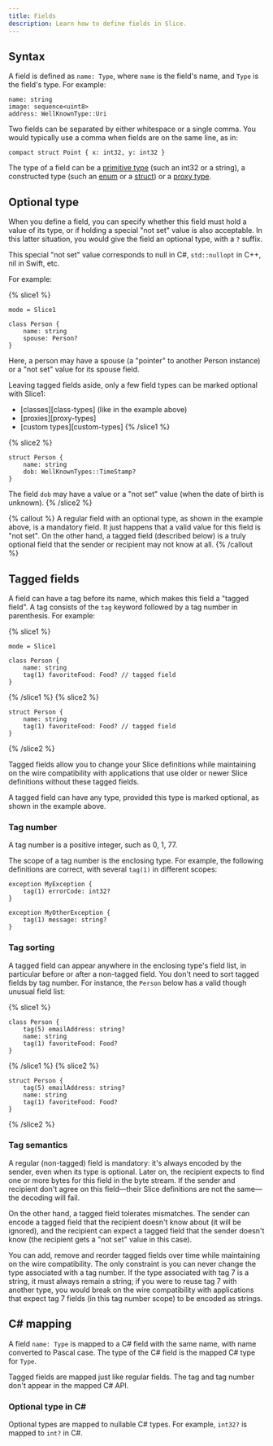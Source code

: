 ```yaml
---
title: Fields
description: Learn how to define fields in Slice.
---
```


## Syntax

A field is defined as `name: Type`, where `name` is the field's name, and `Type` is the field's type. For example:

```slice
name: string
image: sequence<uint8>
address: WellKnownType::Uri
```

Two fields can be separated by either whitespace or a single comma. You would typically use a comma when fields are on
the same line, as in:

```slice
compact struct Point { x: int32, y: int32 }
```

The type of a field can be a [primitive type](primitive-types) (such an int32 or a string), a constructed type (such an
[enum](enum-types) or a [struct](struct-types)) or a [proxy type](proxy-types).

## Optional type

When you define a field, you can specify whether this field must hold a value of its type, or if holding a special "not
set" value is also acceptable. In this latter situation, you would give the field an optional type, with a `?` suffix.

This special "not set" value corresponds to null in C#, `std::nullopt` in C++, nil in Swift, etc.

For example:

{% slice1 %}
```slice
mode = Slice1

class Person {
    name: string
    spouse: Person?
}
```

Here, a person may have a spouse (a "pointer" to another Person instance) or a "not set" value for its spouse field.

Leaving tagged fields aside, only a few field types can be marked optional with Slice1:
 - [classes][class-types] (like in the example above)
 - [proxies][proxy-types]
 - [custom types][custom-types]
{% /slice1 %}

{% slice2 %}
```slice
struct Person {
    name: string
    dob: WellKnownTypes::TimeStamp?
}
```

The field `dob` may have a value or a "not set" value (when the date of birth is unknown).
{% /slice2 %}

{% callout %}
A regular field with an optional type, as shown in the example above, is a mandatory field. It just happens that a valid
value for this field is "not set". On the other hand, a tagged field (described below) is a truly optional field that
the sender or recipient may not know at all.
{% /callout %}

## Tagged fields

A field can have a tag before its name, which makes this field a "tagged field". A tag consists of the `tag` keyword
followed by a tag number in parenthesis. For example:

{% slice1 %}
```slice
mode = Slice1

class Person {
    name: string
    tag(1) favoriteFood: Food? // tagged field
}
```
{% /slice1 %}
{% slice2 %}
```slice
struct Person {
    name: string
    tag(1) favoriteFood: Food? // tagged field
}
```
{% /slice2 %}

Tagged fields allow you to change your Slice definitions while maintaining on the wire compatibility with applications
that use older or newer Slice definitions without these tagged fields.

A tagged field can have any type, provided this type is marked optional, as shown in the example above.

### Tag number

A tag number is a positive integer, such as 0, 1, 77.

The scope of a tag number is the enclosing type. For example, the following definitions are correct, with several
`tag(1)` in different scopes:

```slice
exception MyException {
    tag(1) errorCode: int32?
}

exception MyOtherException {
    tag(1) message: string?
}
```

### Tag sorting

A tagged field can appear anywhere in the enclosing type's field list, in particular before or after a non-tagged field.
You don't need to sort tagged fields by tag number. For instance, the `Person` below has a valid though unusual field
list:

{% slice1 %}
```slice
class Person {
    tag(5) emailAddress: string?
    name: string
    tag(1) favoriteFood: Food?
}
```
{% /slice1 %}
{% slice2 %}
```slice
struct Person {
    tag(5) emailAddress: string?
    name: string
    tag(1) favoriteFood: Food?
}
```
{% /slice2 %}

### Tag semantics

A regular (non-tagged) field is mandatory: it's always encoded by the sender, even when its type is optional. Later on,
the recipient expects to find one or more bytes for this field in the byte stream. If the sender and recipient don't
agree on this field—their Slice definitions are not the same—the decoding will fail.

On the other hand, a tagged field tolerates mismatches. The sender can encode a tagged field that the recipient doesn't
know about (it will be ignored), and the recipient can expect a tagged field that the sender doesn't know (the recipient
gets a "not set" value in this case).

You can add, remove and reorder tagged fields over time while maintaining on the wire compatibility. The only constraint
is you can never change the type associated with a tag number. If the type associated with tag 7 is a string, it must
always remain a string; if you were to reuse tag 7 with another type, you would break on the wire compatibility with
applications that expect tag 7 fields (in this tag number scope) to be encoded as strings.

## C# mapping

A field `name: Type` is mapped to a C# field with the same name, with name converted to Pascal case. The type of the C#
field is the mapped C# type for `Type`.

Tagged fields are mapped just like regular fields. The tag and tag number don't appear in the mapped C# API.

### Optional type in C#

Optional types are mapped to nullable C# types. For example, `int32?` is mapped to `int?` in C#.

